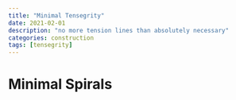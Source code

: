 ```yaml
---
title: "Minimal Tensegrity"
date: 2021-02-01
description: "no more tension lines than absolutely necessary"
categories: construction
tags: [tensegrity]
---
```


# Minimal Spirals

